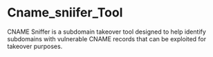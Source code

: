 # Cname_sniifer_Tool
CNAME Sniffer is a subdomain takeover tool designed to help identify subdomains with vulnerable CNAME records that can be exploited for takeover purposes.
